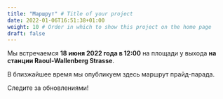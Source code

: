 ```yaml
---
title: "Маршрут" # Title of your project
date: 2022-01-06T16:51:38+01:00
weight: 10 # Order in which to show this project on the home page
draft: false
---
```

Мы встречаемся **18 июня 2022 года в 12:00** на площади у выхода **на станции Raoul-Wallenberg Strasse**.

В близжайшее время мы опубликуем здесь маршрут прайд-парада. 

Следите за обновлениями!
